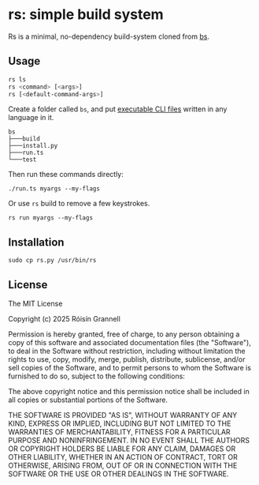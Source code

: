 # rs: simple build system

Rs is a minimal, no-dependency build-system cloned from [bs](https://github.com/labaneilers/bs).

## Usage

```sh
rs ls
rs <command> [<args>]
rs [<default-command-args>]
```

Create a folder called `bs`, and put [executable CLI files](https://unix.stackexchange.com/questions/291217/what-does-the-argument-x-means-in-unix-regarding-permissions) written in any language in it.

```
bs
├───build
├───install.py
├───run.ts
└───test
```

Then run these commands directly:

`./run.ts myargs --my-flags`

Or use `rs` build to remove a few keystrokes.

`rs run myargs --my-flags`

## Installation

```
sudo cp rs.py /usr/bin/rs
```

## License

The MIT License

Copyright (c) 2025 Róisín Grannell

Permission is hereby granted, free of charge, to any person obtaining a copy of this software and associated documentation files (the "Software"), to deal in the Software without restriction, including without limitation the rights to use, copy, modify, merge, publish, distribute, sublicense, and/or sell copies of the Software, and to permit persons to whom the Software is furnished to do so, subject to the following conditions:

The above copyright notice and this permission notice shall be included in all copies or substantial portions of the Software.

THE SOFTWARE IS PROVIDED "AS IS", WITHOUT WARRANTY OF ANY KIND, EXPRESS OR IMPLIED, INCLUDING BUT NOT LIMITED TO THE WARRANTIES OF MERCHANTABILITY, FITNESS FOR A PARTICULAR PURPOSE AND NONINFRINGEMENT. IN NO EVENT SHALL THE AUTHORS OR COPYRIGHT HOLDERS BE LIABLE FOR ANY CLAIM, DAMAGES OR OTHER LIABILITY, WHETHER IN AN ACTION OF CONTRACT, TORT OR OTHERWISE, ARISING FROM, OUT OF OR IN CONNECTION WITH THE SOFTWARE OR THE USE OR OTHER DEALINGS IN THE SOFTWARE.
